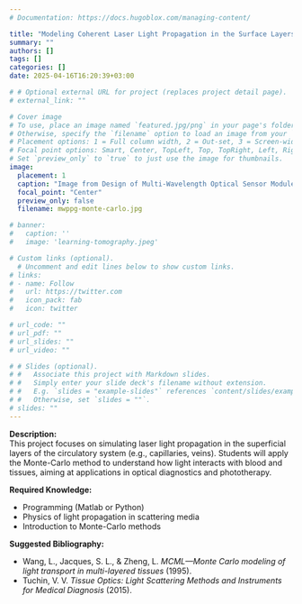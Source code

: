 ```yaml
---
# Documentation: https://docs.hugoblox.com/managing-content/

title: "Modeling Coherent Laser Light Propagation in the Surface Layers of the Circulatory System Using the Monte-Carlo Method"
summary: ""
authors: []
tags: []
categories: []
date: 2025-04-16T16:20:39+03:00

# # Optional external URL for project (replaces project detail page).
# external_link: ""

# Cover image
# To use, place an image named `featured.jpg/png` in your page's folder.
# Otherwise, specify the `filename` option to load an image from your `assets/media/` folder.
# Placement options: 1 = Full column width, 2 = Out-set, 3 = Screen-width
# Focal point options: Smart, Center, TopLeft, Top, TopRight, Left, Right, BottomLeft, Bottom, BottomRight
# Set `preview_only` to `true` to just use the image for thumbnails.
image:
  placement: 1
  caption: "Image from Design of Multi-Wavelength Optical Sensor Module for Depth-Dependent Photoplethysmography. https://www.mdpi.com/1424-8220/19/24/5441."
  focal_point: "Center"
  preview_only: false
  filename: mwppg-monte-carlo.jpg

# banner:
#   caption: ''
#   image: 'learning-tomography.jpeg'

# Custom links (optional).
  # Uncomment and edit lines below to show custom links.
# links:
# - name: Follow
#   url: https://twitter.com
#   icon_pack: fab
#   icon: twitter

# url_code: ""
# url_pdf: ""
# url_slides: ""
# url_video: ""

# # Slides (optional).
# #   Associate this project with Markdown slides.
# #   Simply enter your slide deck's filename without extension.
# #   E.g. `slides = "example-slides"` references `content/slides/example-slides.md`.
# #   Otherwise, set `slides = ""`.
# slides: ""
---
```

<!-- ![screen reader text](mwppg-monte-carlo.jpg "caption") -->
**Description:**  
This project focuses on simulating laser light propagation in the superficial layers of the circulatory system (e.g., capillaries, veins). Students will apply the Monte-Carlo method to understand how light interacts with blood and tissues, aiming at applications in optical diagnostics and phototherapy.

**Required Knowledge:**  
- Programming (Matlab or Python)  
- Physics of light propagation in scattering media  
- Introduction to Monte-Carlo methods  

**Suggested Bibliography:**  
- Wang, L., Jacques, S. L., & Zheng, L. _MCML—Monte Carlo modeling of light transport in multi-layered tissues_ (1995).  
- Tuchin, V. V. _Tissue Optics: Light Scattering Methods and Instruments for Medical Diagnosis_ (2015).  
<!--more-->